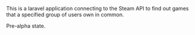 This is a laravel application connecting to the Steam API to find out games that a specified group of users own in common.

Pre-alpha state.

